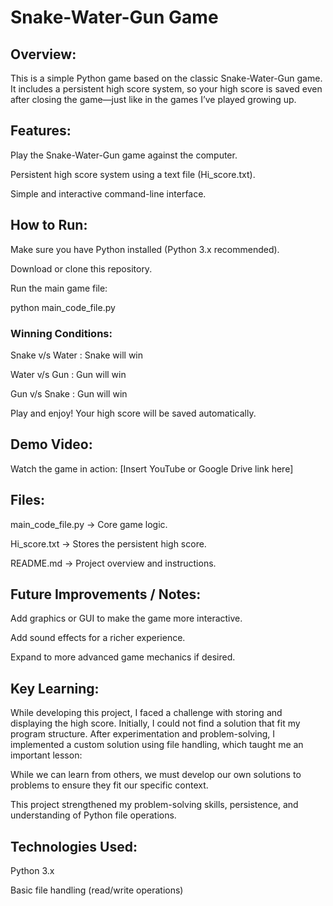 # Snake-Water-Gun Game

## Overview:
This is a simple Python game based on the classic Snake-Water-Gun game. It includes a persistent high score system, so your high score is saved even after closing the game—just like in the games I’ve played growing up.

## Features:

Play the Snake-Water-Gun game against the computer.

Persistent high score system using a text file (Hi_score.txt).

Simple and interactive command-line interface.

## How to Run:

Make sure you have Python installed (Python 3.x recommended).

Download or clone this repository.

Run the main game file:

python main_code_file.py

### Winning Conditions:

Snake v/s Water : Snake will win

Water v/s Gun : Gun will win

Gun v/s Snake : Gun will win

Play and enjoy! Your high score will be saved automatically.

## Demo Video:
Watch the game in action: [Insert YouTube or Google Drive link here]

## Files:

main_code_file.py → Core game logic.

Hi_score.txt → Stores the persistent high score.

README.md → Project overview and instructions.

## Future Improvements / Notes:

Add graphics or GUI to make the game more interactive.

Add sound effects for a richer experience.

Expand to more advanced game mechanics if desired.

## Key Learning:
While developing this project, I faced a challenge with storing and displaying the high score. Initially, I could not find a solution that fit my program structure. After experimentation and problem-solving, I implemented a custom solution using file handling, which taught me an important lesson:

While we can learn from others, we must develop our own solutions to problems to ensure they fit our specific context.

This project strengthened my problem-solving skills, persistence, and understanding of Python file operations.

## Technologies Used:
Python 3.x

Basic file handling (read/write operations)


